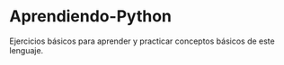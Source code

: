 # Aprendiendo-Python
Ejercicios básicos para aprender y practicar conceptos básicos de este lenguaje.
